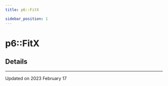 ```yaml
---
title: p6::FitX

sidebar_position: 1
---
```


# p6::FitX





## Details
-------------------------------

Updated on 2023 February 17